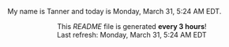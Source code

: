 My name is Tanner and today is Monday, March 31, 5:24 AM EDT.

<p align="center">This <i>README</i> file is generated <b>every 3 hours</b>!</br>Last refresh: Monday, March 31, 5:24 AM EDT<br /></p>
